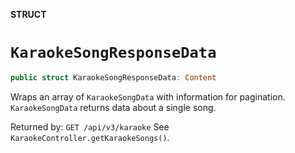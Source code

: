 **STRUCT**

# `KaraokeSongResponseData`

```swift
public struct KaraokeSongResponseData: Content
```

Wraps an array of `KaraokeSongData` with information for pagination.
`KaraokeSongData` returns data about a single song.

Returned by: `GET /api/v3/karaoke`
See `KaraokeController.getKaraokeSongs()`.
